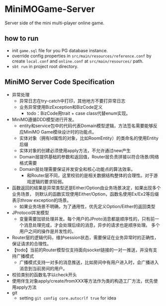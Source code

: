# MiniMOGame-Server
Server side of the mini multi-player online game.

## how to run
- init `game.sql` file for you PG database instance.
- override config properties in `src/main/resources/reference.conf` by create `local.conf` and `online.conf` at `src/main/resources/` path.
- `sbt run` in project root directory.

## MiniMO Server Code Specification
- 异常处理
    - 异常日志在try-catch中打印，其他地方不要打异常日志
    - 业务异常使用BizException和BizCode定义
        - todo：BizCode用trait + case class代替enum实现。
- MiniMO遵循DDD模型进行开发。
    - entity和service包中的代码代表Domain模型逻辑，方法签名需要能够反应MiniMO Game模块设计时的功能点。
    - 实体对象（拥有Id属性的对象，比如RoomEntity）的类命名的使用Entity后缀
    - 实体对象的创建必须使用apply方法，不允许通过new产生
    - Domain层提供基础的参数和返回值，Router层负责拼接以符合场景/网络格式需要
    - Domain层处理需要保证并发安全和核心功能点的算法效率。
        - 和Router层不同，这里校验的是相关数据结构整体的合理性。对于游戏逻辑的要求较弱。
- 函数返回的结果是异常类型还是Either/Option由业务场景决定，如果出现多个业务场景，
  则默认的函数实现使用Either/Option，函数名使用Ex/Ex2等后缀表示throw exception的场景。
    - 如果业务场景不明确，为了通用性，优先定义Option/Either的返回类型
- JProtocol并发模型
    - 变量需要加锁处理并发。每个用户的JProto消息都是顺序性的，只有前一个消息处理完成，才会处理后续的消息，异步的请求也是顺序处理。
      多个用户之间的操作是并发性的。
- Router层的逻辑代码，维护session状态，需要保证在业务异常时的正确性，保证请求的合理性。
- 【todo】当前的Router模型仅支持面向socket链接的一对一推送，并没有支持广播模式
    - 广播模式支持一对多的消息推送，比如房间中有用户进入时，会广播进入消息到当前房间的用户。
- 校验类别的函数名字以check开头
- 使用伴生对象apply/create/fromXXX等方法作为类的构造工厂方法，优先使用apply方法
- git
    - setting `git config core.autocrlf true` for idea
